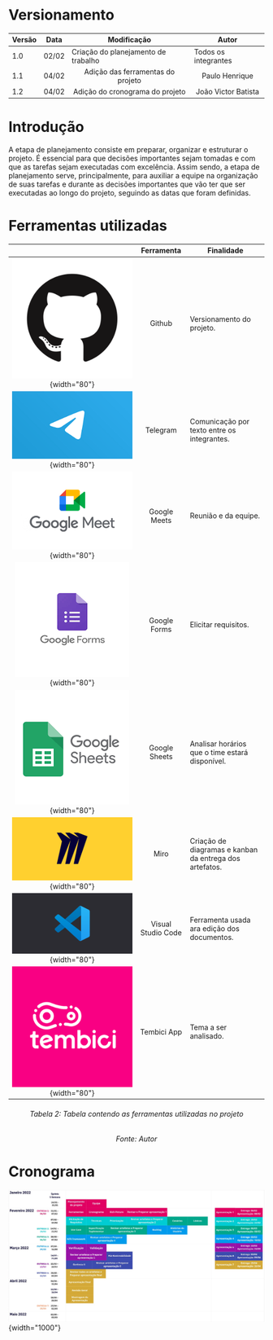 # Versionamento

| Versão | Data | Modificação | Autor |
|-|-|-|-|
| 1.0 | 02/02 | Criação do planejamento de trabalho | Todos os integrantes |
|1.1| 04/02 |<center>Adição das ferramentas do projeto</center>|<center>Paulo Henrique</center>|
|1.2| 04/02 |<center>Adição do cronograma do projeto</center>|<center>João Victor Batista</center>|

# Introdução 

A etapa de planejamento consiste em preparar, organizar e estruturar o projeto. É essencial para que decisões importantes sejam tomadas e com que as tarefas sejam executadas com excelência. Assim sendo, a etapa de planejamento serve, principalmente, para auxiliar a equipe na organização de suas tarefas e durante as decisões importantes que vão ter que ser executadas ao longo do projeto, seguindo as datas que foram definidas.

# Ferramentas utilizadas

||Ferramenta|Finalidade|
|:-:|:-:|-|
| ![Github](./assets/planejamento/logos/gitHub.png){width="80"}| Github | Versionamento do projeto. |
| ![Telegram](./assets/planejamento/logos/telegram.png){width="80"}|  Telegram | Comunicação por texto entre os integrantes. |
| ![Meets](./assets/planejamento/logos/googleMeets.png){width="80"} | Google Meets | Reunião e da equipe. |
| ![Forms](./assets/planejamento/logos/googleForms.png){width="80"}| Google Forms | Elicitar requisitos. |
| ![Sheets](./assets/planejamento/logos/googleSheets.png){width="80"}| Google Sheets | Analisar horários que o time estará disponível. |
| ![Miro](./assets/planejamento/logos/miro.png){width="80"}| Miro | Criação de diagramas e kanban da entrega dos artefatos. |
| ![Vscode](./assets/planejamento/logos/vscode.png){width="80"}| Visual Studio Code | Ferramenta usada ara edição dos documentos. |
| ![Tembici](./assets/tembiciAlt.png){width="80"}| Tembici App | Tema a ser analisado. |
<h6 align = "center">Tabela 2: Tabela contendo as ferramentas utilizadas no projeto</h6>
<h6 align = "center">Fonte: Autor</h6>

# Cronograma
![Cronograma](./assets/planejamento/cronograma.jpg){width="1000"}